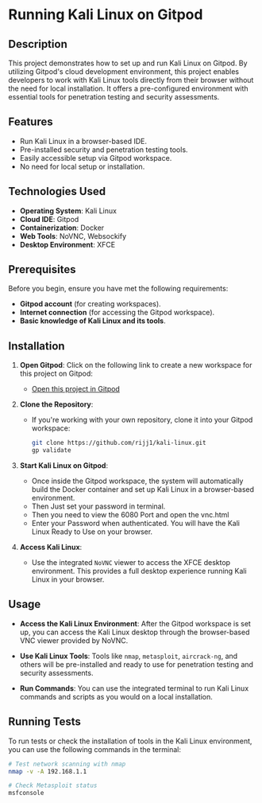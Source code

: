 # Running Kali Linux on Gitpod

## Description

This project demonstrates how to set up and run Kali Linux on Gitpod. By utilizing Gitpod's cloud development environment, this project enables developers to work with Kali Linux tools directly from their browser without the need for local installation. It offers a pre-configured environment with essential tools for penetration testing and security assessments.

## Features

- Run Kali Linux in a browser-based IDE.
- Pre-installed security and penetration testing tools.
- Easily accessible setup via Gitpod workspace.
- No need for local setup or installation.

## Technologies Used

- **Operating System**: Kali Linux
- **Cloud IDE**: Gitpod
- **Containerization**: Docker
- **Web Tools**: NoVNC, Websockify
- **Desktop Environment**: XFCE

## Prerequisites

Before you begin, ensure you have met the following requirements:
- **Gitpod account** (for creating workspaces).
- **Internet connection** (for accessing the Gitpod workspace).
- **Basic knowledge of Kali Linux and its tools**.

## Installation

1. **Open Gitpod**: Click on the following link to create a new workspace for this project on Gitpod:
   - [Open this project in Gitpod](https://gitpod.io/#https://github.com/rijj1/kali-linux)

2. **Clone the Repository**:
   - If you're working with your own repository, clone it into your Gitpod workspace:
   
     ```bash
     git clone https://github.com/rijj1/kali-linux.git
     gp validate
     ```

3. **Start Kali Linux on Gitpod**:
   - Once inside the Gitpod workspace, the system will automatically build the Docker container and set up Kali Linux in a browser-based environment.
   - Then Just set your password in terminal.
   - Then you need to view the 6080 Port and open the vnc.html
   - Enter your Password when authenticated. You will have the Kali Linux Ready to Use on your browser.

4. **Access Kali Linux**:
   - Use the integrated `NoVNC` viewer to access the XFCE desktop environment. This provides a full desktop experience running Kali Linux in your browser.

## Usage

- **Access the Kali Linux Environment**: After the Gitpod workspace is set up, you can access the Kali Linux desktop through the browser-based VNC viewer provided by NoVNC.

- **Use Kali Linux Tools**: Tools like `nmap`, `metasploit`, `aircrack-ng`, and others will be pre-installed and ready to use for penetration testing and security assessments.

- **Run Commands**: You can use the integrated terminal to run Kali Linux commands and scripts as you would on a local installation.

## Running Tests

To run tests or check the installation of tools in the Kali Linux environment, you can use the following commands in the terminal:

```bash
# Test network scanning with nmap
nmap -v -A 192.168.1.1

# Check Metasploit status
msfconsole
